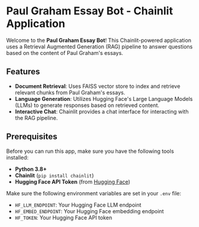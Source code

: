 # Paul Graham Essay Bot - Chainlit Application

Welcome to the **Paul Graham Essay Bot**! This Chainlit-powered application uses a Retrieval Augmented Generation (RAG) pipeline to answer questions based on the content of Paul Graham's essays.

## Features
- **Document Retrieval**: Uses FAISS vector store to index and retrieve relevant chunks from Paul Graham's essays.
- **Language Generation**: Utilizes Hugging Face's Large Language Models (LLMs) to generate responses based on retrieved content.
- **Interactive Chat**: Chainlit provides a chat interface for interacting with the RAG pipeline.

## Prerequisites

Before you can run this app, make sure you have the following tools installed:

- **Python 3.8+**
- **Chainlit** (`pip install chainlit`)
- **Hugging Face API Token** (from [Hugging Face](https://huggingface.co/))

Make sure the following environment variables are set in your `.env` file:
- `HF_LLM_ENDPOINT`: Your Hugging Face LLM endpoint
- `HF_EMBED_ENDPOINT`: Your Hugging Face embedding endpoint
- `HF_TOKEN`: Your Hugging Face API token